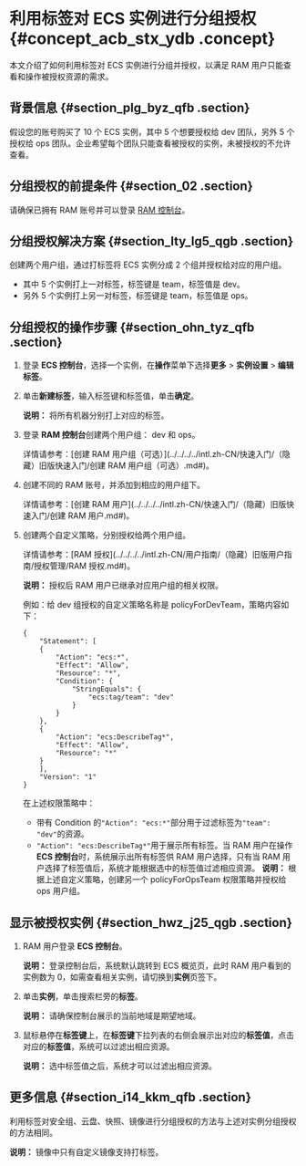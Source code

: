 # 利用标签对 ECS 实例进行分组授权 {#concept_acb_stx_ydb .concept}

本文介绍了如何利用标签对 ECS 实例进行分组并授权，以满足 RAM 用户只能查看和操作被授权资源的需求。

## 背景信息 {#section_plg_byz_qfb .section}

假设您的账号购买了 10 个 ECS 实例，其中 5 个想要授权给 dev 团队，另外 5 个授权给 ops 团队。企业希望每个团队只能查看被授权的实例，未被授权的不允许查看。

## 分组授权的前提条件 {#section_02 .section}

请确保已拥有 RAM 账号并可以登录 [RAM 控制台](https://ram.console.aliyun.com/)。

## 分组授权解决方案 {#section_lty_lg5_qgb .section}

创建两个用户组，通过打标签将 ECS 实例分成 2 个组并授权给对应的用户组。

-   其中 5 个实例打上一对标签，标签键是 team，标签值是 dev。
-   另外 5 个实例打上另一对标签，标签键是 team，标签值是 ops。

## 分组授权的操作步骤 {#section_ohn_tyz_qfb .section}

1.  登录 **ECS 控制台**，选择一个实例，在**操作**菜单下选择**更多** \> **实例设置** \> **编辑标签**。
2.  单击**新建标签**，输入标签键和标签值，单击**确定**。

    **说明：** 将所有机器分别打上对应的标签。

3.  登录 **RAM 控制台**创建两个用户组： dev 和 ops。

    详情请参考：[创建 RAM 用户组（可选）](../../../../intl.zh-CN/快速入门/（隐藏）旧版快速入门/创建 RAM 用户组（可选）.md#)。

4.  创建不同的 RAM 账号，并添加到相应的用户组下。

    详情请参考：[创建 RAM 用户](../../../../intl.zh-CN/快速入门/（隐藏）旧版快速入门/创建 RAM 用户.md#)。

5.  创建两个自定义策略，分别授权给两个用户组。

    详情请参考：[RAM 授权](../../../../intl.zh-CN/用户指南/（隐藏）旧版用户指南/授权管理/RAM 授权.md#)。

    **说明：** 授权后 RAM 用户已继承对应用户组的相关权限。

    例如：给 dev 组授权的自定义策略名称是 policyForDevTeam，策略内容如下：

    ```
    {
        "Statement": [
        {
            "Action": "ecs:*",
            "Effect": "Allow",
            "Resource": "*",
            "Condition": {
                "StringEquals": {
                    "ecs:tag/team": "dev"
                }
            }
        },
        {
            "Action": "ecs:DescribeTag*",
            "Effect": "Allow",
            "Resource": "*"
        }
        ],
        "Version": "1"
    }
    ```

    在上述权限策略中：

    -   带有 Condition 的`"Action": "ecs:*"`部分用于过滤标签为`"team": "dev"`的资源。
    -   `"Action": "ecs:DescribeTag*"`用于展示所有标签。当 RAM 用户在操作 **ECS 控制台**时，系统展示出所有标签供 RAM 用户选择，只有当 RAM 用户选择了标签值后，系统才能根据选中的标签值过滤相应资源。
    **说明：** 根据上述自定义策略，创建另一个 policyForOpsTeam 权限策略并授权给 ops 用户组。


## 显示被授权实例 {#section_hwz_j25_qgb .section}

1.  RAM 用户登录 **ECS 控制台**。

    **说明：** 登录控制台后，系统默认跳转到 ECS 概览页，此时 RAM 用户看到的实例数为 0，如需查看相关实例，请切换到**实例**页签下。

2.  单击**实例**，单击搜索栏旁的**标签**。

    **说明：** 请确保控制台展示的当前地域是期望地域。

3.  鼠标悬停在**标签键**上，在**标签键**下拉列表的右侧会展示出对应的**标签值**，点击对应的**标签值**，系统可以过滤出相应资源。

    **说明：** 选中标签值之后，系统才可以过滤出相应资源。


## 更多信息 {#section_i14_kkm_qfb .section}

利用标签对安全组、云盘、快照、镜像进行分组授权的方法与上述对实例分组授权的方法相同。

**说明：** 镜像中只有自定义镜像支持打标签。

